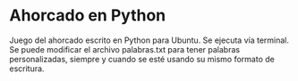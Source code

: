# Ahorcado en Python
Juego del ahorcado escrito en Python para Ubuntu.
Se ejecuta vía terminal.
Se puede modificar el archivo palabras.txt para tener palabras personalizadas, siempre y cuando se esté usando su mismo formato de escritura. 
